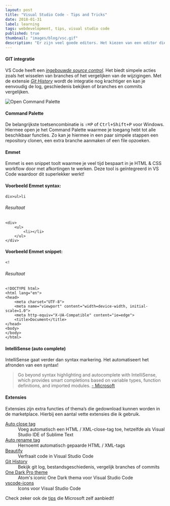 ```yaml
---
layout: post
title: "Visual Studio Code - Tips and Tricks"
date: 2018-01-31
label: learning
tags: webdevelopment, tips, visual studio code
published: true
thumbnail: "images/blog/vsc.gif"
description: "Er zijn veel goede editors. Het kiezen van een editor die bij jou past kan daarom best lastig zijn. Zelf vind ik VS Code écht nice! Het werkt gemakkelijk en is gratis, open-source en zowel op OS X als op Windows beschikbaar."
---
```


#### GIT integratie
VS Code heeft een *[ingebouwde source control](https://code.visualstudio.com/docs/introvideos/versioncontrol "Visual Studio code")*. Het biedt simpele acties zoals het wisselen van branches of het vergelijken van de wijzigingen.
Met de extensie *[Git History](https://marketplace.visualstudio.com/items?itemName=donjayamanne.githistory "Git History extension")* wordt de integratie nog krachtiger en kan je eenvoudig de log, geschiedenis bekijken of branches en commits vergelijken.

<img src="https://github.com/Microsoft/vscode-tips-and-tricks/raw/master/media/OpenCommandPalatte.gif" class="fullscreen" alt="Open Command Palette">



#### Command Palette
De belangrijkste toetsencombinatie is <kbd>⇧⌘P</kbd> of <kbd>Ctrl+Shift+P</kbd> voor Windows. Hiermee open je het Command Palette waarmee je toegang hebt tot alle beschikbaar functies. Zo kan je hiermee in een paar simpele stappen een repository clonen, een extra branche aanmaken of een file opzoeken.


#### Emmet
Emmet is een snippet toolt waarmee je veel tijd bespaart in je HTML & CSS workflow door met afkortingen te werken. Deze tool is geïntegreerd in VS Code waardoor dit superlekker werkt!

#### Voorbeeld Emmet syntax:
<pre><code class="language-html" data-lang="html">div>ul>li</code></pre>

###### Resultaat

<pre><code class="language-html" data-lang="html">&lt;div&gt;
    &lt;ul&gt;
        &lt;li&gt;&lt;/li&gt;
    &lt;/ul&gt;
&lt;/div&gt;</code></pre>



#### Voorbeeld Emmet snippet:

<pre><code class="language-html" data-lang="html">&lt;!</code></pre>


###### Resultaat

<pre><code class="language-html" data-lang="html">&lt;!DOCTYPE html&gt;
&lt;html lang=&quot;en&quot;&gt;
&lt;head&gt;
    &lt;meta charset=&quot;UTF-8&quot;&gt;
    &lt;meta name=&quot;viewport&quot; content=&quot;width=device-width, initial-scale=1.0&quot;&gt;
    &lt;meta http-equiv=&quot;X-UA-Compatible&quot; content=&quot;ie=edge&quot;&gt;
    &lt;title&gt;Document&lt;/title&gt;
&lt;/head&gt;
&lt;body&gt;   
&lt;/body&gt;
&lt;/html&gt;</code></pre>

#### IntelliSense (auto complete)
IntelliSense gaat verder dan syntax markering. Het automatiseert het afronden van een syntax!

<blockquote>
Go beyond syntax highlighting and autocomplete with IntelliSense, which provides smart completions based on variable types, function definitions, and imported modules.
<a href="https://www.microsoft.com" target="_BLANK">- Microsoft</a>
</blockquote>




#### Extensies
Extensies zijn extra functies of thema’s die gedownload kunnen worden in de marketplace. Hierbij een aantal vette extensies die ik gebruik.
<dl>
   <dt><a href="https://marketplace.visualstudio.com/items?itemName=formulahendry.auto-close-tag" target="_BLANK">Auto close tag</a></dt>
   <dd>Voeg automatisch een HTML / XML-close-tag toe, hetzelfde als Visual Studio IDE of Sublime Text
</dd>


   <dt><a href="https://marketplace.visualstudio.com/items?itemName=formulahendry.auto-rename-tag" target="_BLANK">Auto rename tag</a></dt>
   <dd>Hernoemt automatisch gepaarde HTML / XML-tags
</dd>


   <dt><a href="https://marketplace.visualstudio.com/items?itemName=HookyQR.beautify" target="_BLANK">Beautify</a></dt>
   <dd>Verfraait code in Visual Studio Code 
</dd>


   <dt><a href="https://marketplace.visualstudio.com/items?itemName=donjayamanne.githistory" target="_BLANK">Git History</a></dt>
   <dd>Bekijk git log,
bestandsgeschiedenis, vergelijk branches of commits
</dd>

   <dt><a href="https://marketplace.visualstudio.com/items?itemName=zhuangtongfa.Material-theme" target="_BLANK">One Dark Pro theme</a></dt>
   <dd>Atom's iconic One Dark thema voor Visual Studio Code
</dd>



  <dt><a href="https://marketplace.visualstudio.com/items?itemName=robertohuertasm.vscode-icons" target="_BLANK">vscode-icons</a></dt>
   <dd>Icons voor Visual Studio Code
</dd>


</dl>

 

Check zeker ook de [tips](https://github.com/Microsoft/vscode-tips-and-tricks) die Microsoft zelf aanbiedt!


